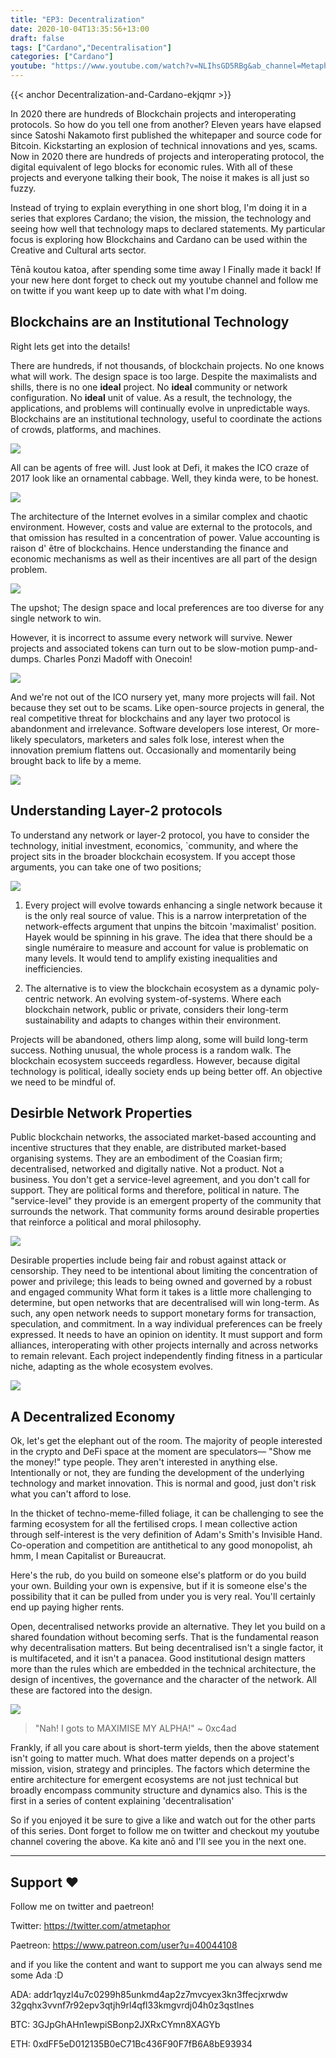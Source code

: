 ```yaml
---
title: "EP3: Decentralization"
date: 2020-10-04T13:35:56+13:00
draft: false
tags: ["Cardano","Decentralisation"]
categories: ["Cardano"]
youtube: "https://www.youtube.com/watch?v=NLIhsGD5RBg&ab_channel=Metaphor"
---
```


{{< anchor Decentralization-and-Cardano-ekjqmr >}}

In 2020 there are hundreds of Blockchain projects and interoperating protocols. So how do you tell one from another? Eleven years have elapsed since Satoshi Nakamoto first published the whitepaper and source code for Bitcoin. Kickstarting an explosion of technical innovations and yes, scams. Now in 2020 there are hundreds of projects and interoperating protocol, the digital equivalent of lego blocks for economic rules. With all of these projects and everyone talking their book, The noise it makes is all just so fuzzy.

Instead of trying to explain everything in one short blog, I'm doing it in a series that explores Cardano; the vision, the mission, the technology and seeing how well that technology maps to declared statements. My particular focus is exploring how Blockchains and Cardano can be used within the Creative and Cultural arts sector.

Tēnā koutou katoa, after spending some time away I Finally made it back! If your new here dont forget to check out my youtube channel and follow me on twitte if you want keep up to date with what I'm doing.

## Blockchains are an Institutional Technology

Right lets get into the details!

There are hundreds, if not thousands, of blockchain projects. No one knows what will work. The design space is too large. Despite the maximalists and shills, there is no one **ideal** project. No **ideal** community or network configuration. No **ideal** unit of value.  As a result, the technology, the applications, and problems will continually evolve in unpredictable ways. Blockchains are an institutional technology, useful to coordinate the actions of crowds, platforms, and machines.

![](/gif/ep3/Meme_Coins.gif)

All can be agents of free will.  Just look at Defi, it makes the ICO craze of 2017 look like an ornamental cabbage. Well, they kinda were, to be honest.

![](/gif/ep3/Pedestal_Cabbage.gif)

The architecture of the Internet evolves in a similar complex and chaotic environment. However, costs and value are external to the protocols, and that omission has resulted in a concentration of power. Value accounting is raison d' être of blockchains. Hence understanding the finance and economic mechanisms as well as their incentives are all part of the design problem.

![](/gif/ep3/evil_corps.gif)

The upshot; The design space and local preferences are too diverse for any single network to win.

However, it is incorrect to assume every network will survive. Newer projects and associated tokens can turn out to be slow-motion pump-and-dumps. Charles Ponzi Madoff with Onecoin! 

![](/img/adamblk.png)

And we're not out of the ICO nursery yet, many more projects will fail. Not because they set out to be scams. Like open-source projects in general, the real competitive threat for blockchains and any layer two protocol is abandonment and irrelevance.  Software developers lose interest, Or more-likely speculators, marketers and sales folk lose, interest when the innovation premium flattens out. Occasionally and momentarily being brought back to life by a meme.

![](/gif/ep3/MEME_Coin.gif)

## Understanding Layer-2 protocols

To understand any network or layer-2 protocol, you have to consider the technology, initial investment, economics, `community, and where the project sits in the broader blockchain ecosystem. If you accept those arguments, you can take one of two positions;

![](/gif/ep3/Investment_tech_community_arguements.gif)

1. Every project will evolve towards enhancing a single network because it is the only real source of value. This is a narrow interpretation of the network-effects argument that unpins the bitcoin 'maximalist' position. Hayek would be spinning in his grave. The idea that there should be a  single numéraire to measure and account for value is problematic on many levels. It would tend to amplify existing inequalities and inefficiencies. 

2. The alternative is to view the blockchain ecosystem as a dynamic poly-centric network. An evolving system-of-systems. Where each blockchain network, public or private, considers their long-term sustainability and adapts to changes within their environment.

Projects will be abandoned, others limp along, some will build long-term success. Nothing unusual, the whole process is a random walk. The blockchain ecosystem succeeds regardless. However, because digital technology is political, ideally society ends up being better off. An objective we need to be mindful of.

## Desirble Network Properties

Public blockchain networks, the associated market-based accounting and incentive structures that they enable, are distributed market-based organising systems. They are an embodiment of the Coasian firm; decentralised, networked and digitally native. Not a product. Not a business. You don't get a service-level agreement, and you don't call for support. They are political forms and therefore, political in nature. The "service-level" they provide is an emergent property of the community that surrounds the network. That community forms around desirable properties that reinforce a political and moral philosophy.

![](/gif/ep3/product_buiness_service.gif)

Desirable properties include being fair and robust against attack or censorship. They need to be intentional about limiting the concentration of power and privilege; this leads to being owned and governed by a robust and engaged community What form it takes is a little more challenging to determine, but open networks that are decentralised will win long-term. As such, any open network needs to support monetary forms for transaction, speculation, and commitment. In a way individual preferences can be freely expressed. It needs to have an opinion on identity. It must support and form alliances, interoperating with other projects internally and across networks to remain relevant. Each project independently finding fitness in a particular niche, adapting as the whole ecosystem evolves.

![](/gif/ep3/Decentralisation.gif)

## A Decentralized Economy

Ok, let's get the elephant out of the room. The majority of people interested in the crypto and DeFi space at the moment are speculators— "Show me the money!" type people. They aren't interested in anything else. Intentionally or not, they are funding the development of the underlying technology and market innovation. This is normal and good, just don't risk what you can't afford to lose.  

In the thicket of techno-meme-filled foliage, it can be challenging to see the farming ecosystem for all the fertilised crops. I mean collective action through self-interest is the very definition of Adam's Smith's Invisible Hand. Co-operation and competition are antithetical to any good monopolist, ah hmm, I mean Capitalist or Bureaucrat.

Here's the rub, do you build on someone else's platform or do you build your own. Building your own is expensive, but if it is someone else's the possibility that it can be pulled from under you is very real. You'll certainly end up paying higher rents.

Open, decentralised networks provide an alternative. They let you build on a shared foundation without becoming serfs. That is the fundamental reason why decentralisation matters. But being decentralised isn't a single factor, it is multifaceted, and it isn't a panacea.  Good institutional design matters more than the rules which are embedded in the technical architecture, the design of incentives, the governance and the character of the network. All these are factored into the design.

![](/img/chad_tweet.png)

> "Nah! I gots to MAXIMISE MY ALPHA!" ~ 0xc4ad

Frankly, if all you care about is short-term yields, then the above statement isn't going to matter much. What does matter depends on a project's mission, vision, strategy and principles. The factors which determine the entire architecture for emergent ecosystems are not just technical but broadly encompass community structure and dynamics also. This is the first in a series of content explaining 'decentralisation'

So if you enjoyed it be sure to give a like and watch out for the other parts of this series. Dont forget to follow me on twitter and checkout my youtube channel covering the above. Ka kite anō and I'll see you in the next one.

---

## Support ❤️

Follow me on twitter and paetreon!

Twitter: https://twitter.com/atmetaphor  

Paetreon: https://www.patreon.com/user?u=40044108

and if you like the content and want to support me you can always send me some Ada :D

ADA: addr1qyzl4u7c0299h85unkmd4ap2z7mvcyex3kn3ffecjxrwdw
32gqhx3vvnf7r92epv3qtjh9rl4qfl33kmgvrdj04h0z3qstlnes

BTC: 3GJpGhAHn1ewpiSBonp2JXRxCYmn8XAGYb

ETH: 0xdFF5eD012135B0eC71Bc436F90F7fB6A8bE93934